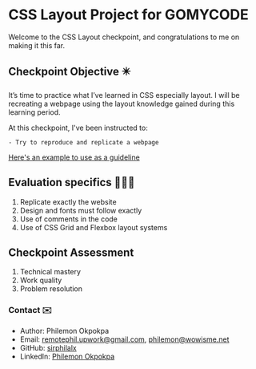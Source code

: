 # CSS Layout Project for GOMYCODE

Welcome to the CSS Layout checkpoint, and congratulations to me on making it this far.

## Checkpoint Objective ✴️

It’s time to practice what I’ve learned in CSS especially layout. I will be recreating a webpage using the layout knowledge gained during this learning period.

At this checkpoint, I've been instructed to:

    - Try to reproduce and replicate a webpage

[Here's an example to use as a guideline](https://docplanner-gomycode.onrender.com/)

## Evaluation specifics 🧑🏻‍🏫

1. Replicate exactly the website
2. Design and fonts must follow exactly
3. Use of comments in the code
4. Use of CSS Grid and Flexbox layout systems

## Checkpoint Assessment

1. Technical mastery
2. Work quality
3. Problem resolution

### Contact ✉️

- Author: Philemon Okpokpa
- Email: remotephil.upwork@gmail.com, philemon@wowisme.net
- GitHub: [sirphilalx](https://github.com/sirphilalx)
- LinkedIn: [Philemon Okpokpa](https://www.linkedin.com/in/philemon-okpkopa/)
